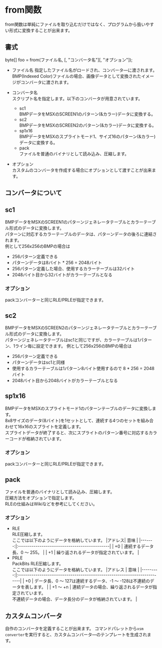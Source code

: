 # from関数

from関数は単純にファイルを取り込むだけではなく、プログラムから扱いやすい形式に変換することが出来ます。  

## 書式

byte[] foo = from(ファイル名, [, "コンバータ名"][, "オプション"]);

- ファイル名
  指定したファイル名がロードされ、コンバータ―に渡されます。
  BMP(Indexed Color)ファイルの場合、画像データとして変換されたイメージがコンバータに渡されます。

- コンバータ名  
  スクリプト名を指定します。以下のコンバータが用意されています。
  - sc1  
  BMPデータをMSXのSCREEN1のパターン(&カラー)データに変換する。
  - sc2  
  BMPデータをMSXのSCREEN2のパターン(&カラー)データに変換する。
  - sp1x16  
  BMPデータをMSXのスプライトモード1、サイズ16のパターン(&カラー)データに変換する。
  - pack  
  ファイルを普通のバイナリとして読み込み、圧縮します。

- オプション  
  カスタムのコンバータを作成する場合にオプションとして渡すことが出来ます。

## コンバータについて

## sc1
BMPデータをMSXのSCREEN1のパターンジェネレータテーブルとカラーテーブル形式のデータに変換します。  
パターンに対応するカラーテーブルのデータは、パターンデータの後ろに連結されます。  
例として256x256のBMPの場合は  
- 256パターン定義できる
- パターンデータは8バイト * 256 = 2048バイト
- 256パターン定義した場合、使用するカラーテーブルは32バイト
- 2048バイト目から32バイトがカラーテーブルとなる

### オプション
  packコンバーターと同じRLE/PRLEが指定できます。

## sc2
BMPデータをMSXのSCREEN2のパターンジェネレータテーブルとカラーテーブル形式のデータに変換します。  
パターンジェネレータテーブルはsc1と同じですが、カラーテーブルは1パターン、1ライン毎に設定できます。
例として256x256のBMPの場合は  
- 256パターン定義できる
- パターンデータはsc1と同様
- 使用するカラーテーブルは1パターン8バイト使用するので 8 * 256 = 2048バイト
- 2048バイト目から2048バイトがカラーテーブルとなる

## sp1x16
BMPデータをMSXのスプライトモード1のパターンテーブルのデータに変換します。  
8x8サイズのデータ(8バイト)を1セットとして、連続する4つのセットを組み合わせて16x16のスプライトを定義します。  
スプライトデータが終了すると、次にスプライトのパターン番号に対応するカラーコードが格納されています。

### オプション
  packコンバーターと同じRLE/PRLEが指定できます。

## pack
ファイルを普通のバイナリとして読み込み、圧縮します。  
圧縮方法をオプションで指定します。  
RLEの仕組みはWikiなどを参考にしてください。  

### オプション
  - RLE  
    RLE圧縮します。  
    ここでは以下のようにデータを格納しています。
    |アドレス| 意味                                           |
    |-------:|:-----------------------------------------------|
    | +0     | 連続するデータ長、0 ～ 255。                   |
    | +1     | 繰り返されるデータが指定されています。         |
  - PRLE  
    PackBits RLE圧縮します。  
    ここでは以下のようにデータを格納しています。
    |アドレス  | 意味                                                                       |
    |---------:|:---------------------------------------------------------------------------|
    | +0       | データ長、0 ～ 127は連続するデータ、-1 ～ -128は不連続のデータを表します。 |
    | +1 ～ +n | 連続データの場合、繰り返されるデータが指定されています。<br/>不連続データの場合、データ長分のデータが格納されています。 |


## カスタムコンバータ
自作のコンバータを定義することが出来ます。
コマンドパレットから`xsm converter`を実行すると、カスタムコンバータ―のテンプレートを生成されます。
